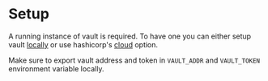 # Setup

A running instance of vault is required. To have one you can either setup vault [locally](https://learn.hashicorp.com/collections/vault/getting-started) or use hashicorp's [cloud](https://cloud.hashicorp.com/) option.

Make sure to export vault address and token in `VAULT_ADDR` and `VAULT_TOKEN` environment variable locally.
